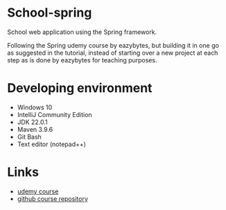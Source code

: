 # School-spring
School web application using the Spring framework.

Following the Spring udemy course by eazybytes, but building it in one go as suggested in the tutorial, instead of
starting over a new project at each step as is done by eazybytes for teaching purposes.

# Developing environment
- Windows 10
- IntelliJ Community Edition
- JDK 22.0.1
- Maven 3.9.6
- Git Bash
- Text editor (notepad++)

# Links
- [udemy course](https://www.udemy.com/course/spring-springboot-jpa-hibernate-zero-to-master/learn/lecture/29604546#notes)
- [github course repository](https://github.com/eazybytes/spring)